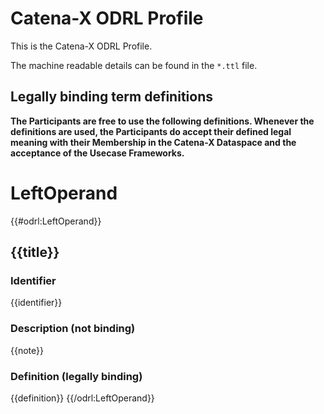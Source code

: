 # Catena-X ODRL Profile
This is the Catena-X ODRL Profile.

The machine readable details can be found in the `*.ttl` file.

## Legally binding term definitions
**The Participants are free to use the following definitions. Whenever the definitions are used, the Participants do accept their defined legal meaning with their Membership in the Catena-X Dataspace and the acceptance of the Usecase Frameworks.**

# LeftOperand
{{#odrl:LeftOperand}}
## {{title}}
### Identifier
{{identifier}}
### Description (not binding)
{{note}}
### Definition (legally binding)
{{definition}}
{{/odrl:LeftOperand}}
